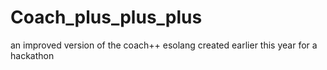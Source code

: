 # Coach_plus_plus_plus
an improved version of the coach++ esolang created earlier this year for a hackathon
